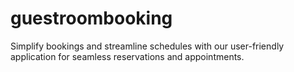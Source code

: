 # guestroombooking
Simplify bookings and streamline schedules with our user-friendly application for seamless reservations and appointments.
